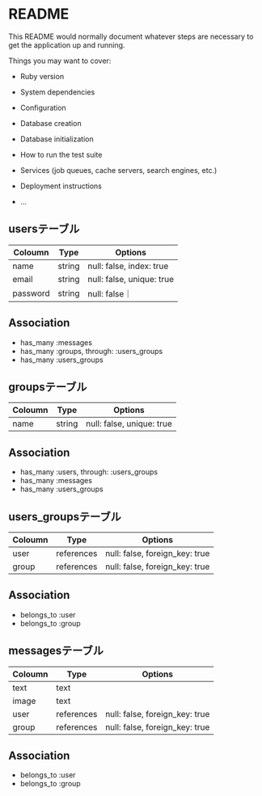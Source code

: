 # README

This README would normally document whatever steps are necessary to get the
application up and running.

Things you may want to cover:

* Ruby version

* System dependencies

* Configuration

* Database creation

* Database initialization

* How to run the test suite

* Services (job queues, cache servers, search engines, etc.)

* Deployment instructions

* ...

## usersテーブル
 |Coloumn|Type|Options|
 |-------|----|-------|
 |name|string|null: false, index: true|
 |email|string|null: false, unique: true|
 |password|string|null: false｜
## Association
 - has_many :messages
 - has_many :groups, through: :users_groups
 - has_many :users_groups

## groupsテーブル
 |Coloumn|Type|Options|
 |-------|----|-------|
 |name|string|null: false, unique: true|
## Association
 - has_many :users, through: :users_groups
 - has_many :messages
 - has_many :users_groups

## users_groupsテーブル
 |Coloumn|Type|Options|
 |-------|----|-------|
 |user|references|null: false, foreign_key: true|
 |group|references|null: false, foreign_key: true|
## Association
 - belongs_to :user
 - belongs_to :group
 
## messagesテーブル
 |Coloumn|Type|Options|
 |-------|----|-------|
 |text|text||
 |image|text||
 |user|references|null: false, foreign_key: true|
 |group|references|null: false, foreign_key: true|
## Association
 - belongs_to :user
 - belongs_to :group